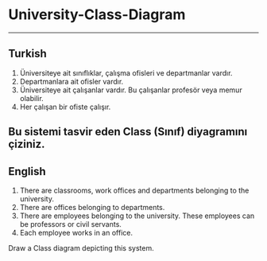 # University-Class-Diagram
---
## Turkish

1. Üniversiteye ait sınıflıklar, çalışma ofisleri ve departmanlar vardır.
2. Departmanlara ait ofisler vardır.
3. Üniversiteye ait çalışanlar vardır. Bu çalışanlar profesör veya memur olabilir.
4. Her çalışan bir ofiste çalışır.

Bu sistemi tasvir eden Class (Sınıf) diyagramını çiziniz.
---
## English

1. There are classrooms, work offices and departments belonging to the university.
2. There are offices belonging to departments.
3. There are employees belonging to the university. These employees can be professors or civil servants.
4. Each employee works in an office.

Draw a Class diagram depicting this system.
